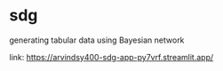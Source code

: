 # sdg

generating tabular data using Bayesian network 

link: https://arvindsy400-sdg-app-py7vrf.streamlit.app/
